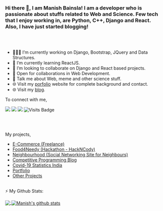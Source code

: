 <!--
### Hi there 👋

**immanishbainsla/immanishbainsla** is a ✨ _special_ ✨ repository because its `README.md` (this file) appears on your GitHub profile.

Here are some ideas to get you started:

- 🔭 I’m currently working on ...
- 🌱 I’m currently learning ...
- 👯 I’m looking to collaborate on ...
- 🤔 I’m looking for help with ...
- 💬 Ask me about ...
- 📫 How to reach me: ...
- 😄 Pronouns: ...
- ⚡ Fun fact: ...
-->
### Hi there 👋, I am Manish Bainsla! I am a developer who is passionate about stuffs related to Web and Science. Few tech that I enjoy working in, are Python, C++, Django and  React. Also, I have just started blogging!

<br/>
<br/>

- 👨🏽‍💻 I’m currently working on Django, Bootstrap, JQuery and Data Structures.
- 🌱 I’m currently learning ReactJS.
- 👯 I’m looking to collaborate on Django and React based projects.
- 🤝 Open for collaborations in Web Development.
- 💬 Talk me about Web, meme and other science stuff.
- 🌐 Visit my [porfolio](https://immanishbainsla.github.io/) website for complete background and contact.
- 🌐 Visit my [blog](https://codewarriors.pythonanywhere.com/).

To connect with me,

[<img src="https://img.shields.io/badge/medium-%2312100E.svg?&style=for-the-badge&logo=medium&logoColor=white" />](https://medium.com/@immanishbainsla) [<img src="https://img.shields.io/badge/linkedin-%230077B5.svg?&style=for-the-badge&logo=linkedin&logoColor=white" />](https://www.linkedin.com/in/immanishbainsla/) [<img src ="https://img.shields.io/badge/portfolio-web-%23.svg?&style=for-the-badge&logo=&logoColor=white%22">](https://immanishbainsla.github.io/) ![Visits Badge](https://badges.pufler.dev/visits/immanishbainsla/immanishbainsla?style=for-the-badge)

<br/><br/>

My projects,<br/>
- <a href="http://immanishbainsla.pythonanywhere.com/">E-Commerce (Freelance)</a> <br/>
- <a href="https://github.com/immanishbainsla/hack-n-cody">Food4Needy (Hackathon - HackNCody)</a> <br/>
- <a href="http://neighbourhood.pythonanywhere.com/">Neighbourhood (Social Networking Site for Neighbours)</a> <br/>
- <a href="https://codewarriors.pythonanywhere.com/">Competitive Programming Blog</a> <br/>
- <a href="https://immanishbainsla.github.io/react-covid-19/">Covid-19 Statistics India</a> <br/>
- <a href="https://immanishbainsla.github.io/">Portfolio</a> <br/>
- <a href="https://github.com/immanishbainsla?tab=repositories">Other Projects</a> <br/><br/>

⚡ My Github Stats:

<a href="https://github.com/immanishbainsla">
  <img align="center" src="https://github-readme-stats.vercel.app/api/top-langs/?username=immanishbainsla&theme=dark&hide_langs_below=1" />
</a>
<a href="https://github.com/immanishbainsla">
 <img align="center" src="https://github-readme-stats.vercel.app/api?username=immanishbainsla&show_icons=true&theme=dracula&line_height=27" alt="Manish's github stats"/>
</a>
